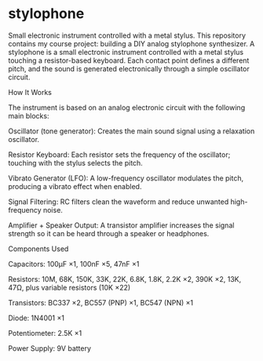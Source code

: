 # stylophone
Small electronic instrument controlled with a metal stylus.
This repository contains my course project: building a DIY analog stylophone synthesizer.
A stylophone is a small electronic instrument controlled with a metal stylus touching a resistor-based keyboard. Each contact point defines a different pitch, and the sound is generated electronically through a simple oscillator circuit.

How It Works

The instrument is based on an analog electronic circuit with the following main blocks:

Oscillator (tone generator): Creates the main sound signal using a relaxation oscillator.

Resistor Keyboard: Each resistor sets the frequency of the oscillator; touching with the stylus selects the pitch.

Vibrato Generator (LFO): A low-frequency oscillator modulates the pitch, producing a vibrato effect when enabled.

Signal Filtering: RC filters clean the waveform and reduce unwanted high-frequency noise.

Amplifier + Speaker Output: A transistor amplifier increases the signal strength so it can be heard through a speaker or headphones.

Components Used

Capacitors: 100µF ×1, 100nF ×5, 47nF ×1

Resistors: 10M, 68K, 150K, 33K, 22K, 6.8K, 1.8K, 2.2K ×2, 390K ×2, 13K, 47Ω, plus variable resistors (10K ×22)

Transistors: BC337 ×2, BC557 (PNP) ×1, BC547 (NPN) ×1

Diode: 1N4001 ×1

Potentiometer: 2.5K ×1

Power Supply: 9V battery
